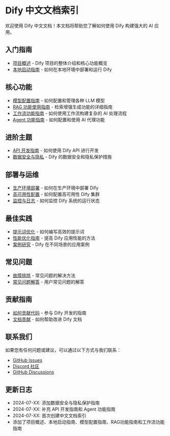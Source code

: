 # Dify 中文文档索引

欢迎使用 Dify 中文文档！本文档将帮助您了解如何使用 Dify 构建强大的 AI 应用。

## 入门指南

- [项目概述](./项目概述.md) - Dify 项目的整体介绍和核心功能概览
- [本地启动指南](./本地启动.md) - 如何在本地环境中部署和运行 Dify

## 核心功能

- [模型配置指南](./模型配置指南.md) - 如何配置和管理各种 LLM 模型
- [RAG 功能使用指南](./RAG功能指南.md) - 检索增强生成功能的详细指南
- [工作流功能指南](./工作流功能指南.md) - 如何使用工作流构建复杂的 AI 处理流程
- [Agent 功能指南](./Agent功能指南.md) - 如何配置和使用 AI 代理功能

## 进阶主题

- [API 开发指南](./API开发指南.md) - 如何使用 Dify API 进行开发
- [数据安全与隐私](./数据安全与隐私.md) - Dify 的数据安全和隐私保护措施

## 部署与运维

- [生产环境部署](待添加) - 如何在生产环境中部署 Dify
- [高可用性配置](待添加) - 如何配置高可用性 Dify 集群
- [监控与日志](待添加) - 如何监控 Dify 系统的运行状态

## 最佳实践

- [提示词优化](待添加) - 如何编写高效的提示词
- [性能优化指南](待添加) - 提高 Dify 应用性能的方法
- [案例研究](待添加) - Dify 在不同场景的应用案例

## 常见问题

- [故障排除](待添加) - 常见问题的解决方法
- [常见问题解答](待添加) - 用户常见问题的解答

## 贡献指南

- [如何贡献代码](待添加) - 参与 Dify 开发的指南
- [文档贡献](待添加) - 如何帮助改进 Dify 文档

## 联系我们

如果您有任何问题或建议，可以通过以下方式与我们联系：

- [GitHub Issues](https://github.com/langgenius/dify/issues)
- [Discord 社区](https://discord.gg/FngNHpbcY7)
- [GitHub Discussions](https://github.com/langgenius/dify/discussions)

## 更新日志

- 2024-07-XX: 添加数据安全与隐私保护指南
- 2024-07-XX: 补充 API 开发指南和 Agent 功能指南
- 2024-07-XX: 首次创建中文文档索引
- 添加了项目概述、本地启动指南、模型配置指南、RAG功能指南和工作流功能指南 